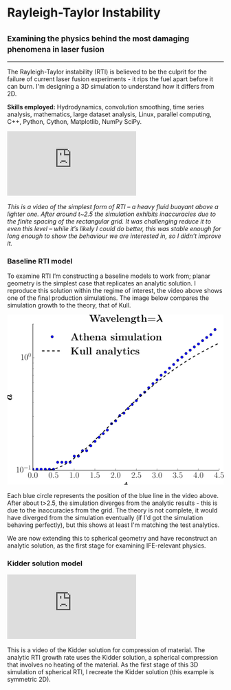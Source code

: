 # Rayleigh-Taylor Instability
## <small>Examining the physics behind the most damaging phenomena in laser fusion</small>

___

The Rayleigh-Taylor instability (RTI) is believed to be the culprit for the failure of current laser fusion experiments - it rips the fuel apart before it can burn.   I'm designing a 3D simulation to understand how it differs from 2D.

**Skills employed:** Hydrodynamics, convolution smoothing, time series analysis, mathematics, large dataset analysis, Linux, parallel computing, C++, Python, Cython, Matplotlib, NumPy SciPy.

<div class='embed-responsive embed-responsive-16by9'><iframe class='embed-responsive-item' frameborder='0' src='https://www.youtube.com/embed/NU3zwcj_fJc'></iframe></div>

*This is a video of the simplest form of RTI – a heavy fluid buoyant above a lighter one.  After around t~2.5 the simulation exhibits inaccuracies due to the finite spacing of the rectangular grid.  It was challenging reduce it to even this level – while it’s likely I could do better, this was stable enough for long enough to show the behaviour we are interested in, so I didn’t improve it.*

### Baseline RTI model

To examine RTI I’m constructing a baseline models to work from; planar geometry is the simplest case that replicates an analytic solution. I reproduce this solution within the regime of interest, the video above shows one of the final production simulations. The image below compares the simulation growth to the theory, that of Kull.

![RTI growth, simulation compared to analytics.](images/rti_baseline.svg)

Each blue circle represents the position of the blue line in the video above.  After about t>2.5, the simulation diverges from the analytic results - this is due to the inaccuracies from the grid.  The theory is not complete, it would have diverged from the simulation eventually (if I'd got the simulation behaving perfectly), but this shows at least I'm matching the test analytics.

We are now extending this to spherical geometry and have reconstruct an analytic solution, as the first stage for examining IFE-relevant physics.

### Kidder solution model

<div class='embed-responsive embed-responsive-16by9'><iframe class='embed-responsive-item' frameborder='0' src='https://www.youtube.com/embed/W_zIGHNh_y4' frameborder='0'></iframe></div>

This is a video of the Kidder solution for compression of material. The analytic RTI growth rate uses the Kidder solution, a spherical compression that involves no heating of the material. As the first stage of this 3D simulation of spherical RTI, I recreate the Kidder solution (this example is symmetric 2D).

